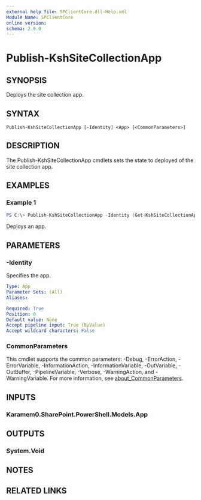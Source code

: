 ```yaml
---
external help file: SPClientCore.dll-Help.xml
Module Name: SPClientCore
online version:
schema: 2.0.0
---
```


# Publish-KshSiteCollectionApp

## SYNOPSIS
Deploys the site collection app.

## SYNTAX

```
Publish-KshSiteCollectionApp [-Identity] <App> [<CommonParameters>]
```

## DESCRIPTION
The Publish-KshSiteCollectionApp cmdlets sets the state to deployed of the site collection app.

## EXAMPLES

### Example 1
```powershell
PS C:\> Publish-KshSiteCollectionApp -Identity (Get-KshSiteCollectionApp -AppId 'fdee2390-48bf-409e-956a-20f11a0add59')
```

Deploys an app.

## PARAMETERS

### -Identity
Specifies the app.

```yaml
Type: App
Parameter Sets: (All)
Aliases:

Required: True
Position: 0
Default value: None
Accept pipeline input: True (ByValue)
Accept wildcard characters: False
```

### CommonParameters
This cmdlet supports the common parameters: -Debug, -ErrorAction, -ErrorVariable, -InformationAction, -InformationVariable, -OutVariable, -OutBuffer, -PipelineVariable, -Verbose, -WarningAction, and -WarningVariable. For more information, see [about_CommonParameters](http://go.microsoft.com/fwlink/?LinkID=113216).

## INPUTS

### Karamem0.SharePoint.PowerShell.Models.App

## OUTPUTS

### System.Void

## NOTES

## RELATED LINKS
